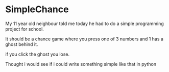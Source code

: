# SimpleChance

My 11 year old neighbour told me today he had to do a simple programming project for school.

It should be a chance game where you press one of 3 numbers and 1 has a ghost behind it.

if you click the ghost you lose.

Thought i would see if i could write something simple like that in python

